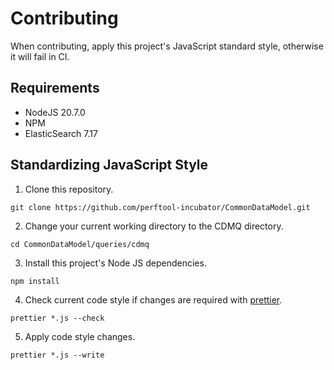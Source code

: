# Contributing

When contributing, apply this project's JavaScript standard style, otherwise it will fail in CI.

## Requirements

- NodeJS 20.7.0
- NPM
- ElasticSearch 7.17

## Standardizing JavaScript Style

1. Clone this repository.

```shell
git clone https://github.com/perftool-incubator/CommonDataModel.git
```

2. Change your current working directory to the CDMQ directory.

```shell
cd CommonDataModel/queries/cdmq
```

3. Install this project's Node JS dependencies.

```shell
npm install
```

4. Check current code style if changes are required with [prettier](https://prettier.io/docs/en/cli.html).

```shell
prettier *.js --check
```

5. Apply code style changes.

```shell
prettier *.js --write
```